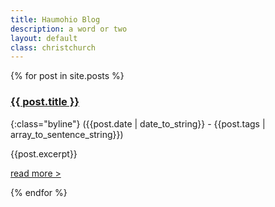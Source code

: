 ```yaml
---
title: Haumohio Blog
description: a word or two 
layout: default
class: christchurch
---
```


{% for post in site.posts %}

### [{{ post.title }}]({{post.url}})

{:class="byline"}
({{post.date | date_to_string}} - {{post.tags | array_to_sentence_string}})

{{post.excerpt}}

[read more >]({{post.url}})

{% endfor %}
